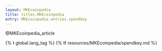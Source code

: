 ```yaml
---
layout: MKEcoinpedia
title: titles.MKEcoinpedia
entry: MKEcoinpedia.entries.spendkey
---
```


@MKEcoinpedia_article

{% t global.lang_tag %}
{% tf resources/MKEcoinpedia/spendkey.md %}
